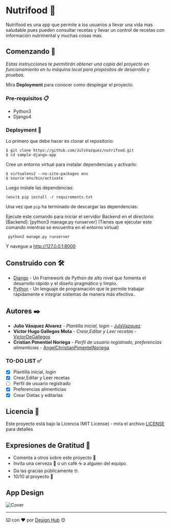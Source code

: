 # Nutrifood 🥕

Nutrifood es una app que permite a los usuarios a llevar una vida mas saludable pues pueden consultar recetas y llevar un control de recetas con información nutrimental y muchas cosas mas.

## Comenzando 🚀

_Estas instrucciones te permitirán obtener una copia del proyecto en funcionamiento en tu máquina local para propósitos de desarrollo y pruebas._

Mira **Deployment** para conocer como desplegar el proyecto.

### Pre-requisitos 📋

- Python3
- Django4

### Deployment 🚀

Lo primero que debe hacer es clonar el repositorio:

```
$ git clone https://github.com/JulsVazquez/nutrifood.git
$ cd sample-django-app
```

Cree un entorno virtual para instalar dependencias y activarlo:

```
$ virtualenv2 --no-site-packages env
$ source env/bin/activate
```

Luego instale las dependencias:
```
(env)$ pip install -r requirements.txt
```

Una vez que `pip` ha terminado de descargar las dependencias:

Ejecute este comando para iniciar el servidor Backend en el directorio [Backend]: [python3 manage.py runserver] (Tienes que ejecutar este comando mientras se encuentra en el entorno virtual)

```
 python3 manage.py runserver  
```

Y navegue a http://127.0.0.1:8000

## Construido con 🛠️

- [Django](https://www.djangoproject.com/) - Un Framework de Python de alto nivel que fomenta el desarrollo rápido y el diseño pragmático y limpio.
- [Python](https://www.python.org/) - Un lenguaje de programación que le permite trabajar rápidamente e integrar sistemas de manera más efectiva..

## Autores ✒️
 
- **Julio Vásquez Alvarez** - _Plantilla inicial, login_ - [JulsVazquez](https://github.com/JulsVazquez)
- **Victor Hugo Gallegos Mota** - _Crear,Editar y Leer recetas_ - [VictorDeGallegos](https://github.com/VictorDeGallegos)
- **Cristian Pimentiel Noriega** - _Perfil de usuario registrado, preferencias alimenticias_ - [AngelChristianPimentelNoriega](https://github.com/AngelChristianPimentelNoriega)

### TO-DO LIST ✅

- [x] Plantilla inicial, login
- [x] Crear,Editar y Leer recetas
- [ ] Perfil de usuario registrado
- [x] Preferencias alimenticias
- [x] Crear Dietas y editarlas

## Licencia 📄

Este proyecto está bajo la Licencia (MIT License) - mira el archivo [LICENSE](LICENSE) para detalles

## Expresiones de Gratitud 🎁

- Comenta a otros sobre este proyecto 📢
- Invita una cerveza 🍺 o un café ☕ a alguien del equipo.
- Da las gracias públicamente 🤓.
- 10/10 al proyecto 💯

## App Design
![Cover](https://user-images.githubusercontent.com/41756950/174522845-ae514624-53e5-4e2a-b106-ba0fe2cafd78.png)


---
⌨️ con ❤️ por [Design Hub](https://github.com/JulsVazquez/nutrifood) 😊
